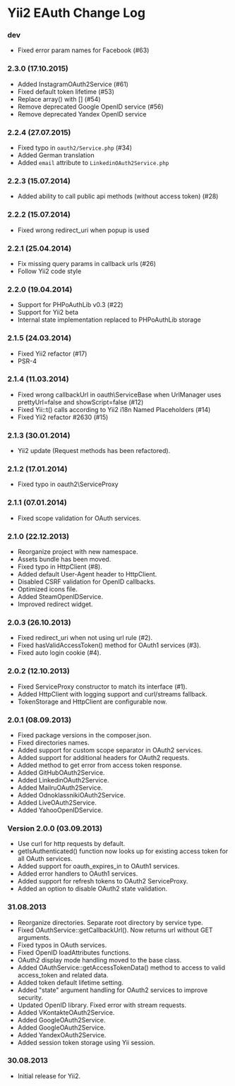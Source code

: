 Yii2 EAuth Change Log
=====================

### dev
* Fixed error param names for Facebook (#63)

### 2.3.0 (17.10.2015)
* Added InstagramOAuth2Service (#61)
* Fixed default token lifetime (#53)
* Replace array() with [] (#54)
* Remove deprecated Google OpenID service (#56)
* Remove deprecated Yandex OpenID service

### 2.2.4 (27.07.2015)
* Fixed typo in `oauth2/Service.php` (#34)
* Added German translation
* Added `email` attribute to `LinkedinOAuth2Service.php`

### 2.2.3 (15.07.2014)
* Added ability to call public api methods (without access token) (#28)

### 2.2.2 (15.07.2014)
* Fixed wrong redirect_uri when popup is used

### 2.2.1 (25.04.2014)
* Fix missing query params in callback urls (#26)
* Follow Yii2 code style

### 2.2.0 (19.04.2014)
* Support for PHPoAuthLib v0.3 (#22)
* Support for Yii2 beta
* Internal state implementation replaced to PHPoAuthLib storage

### 2.1.5 (24.03.2014)
* Fixed Yii2 refactor (#17)
* PSR-4

### 2.1.4 (11.03.2014)
* Fixed wrong callbackUrl in oauth\ServiceBase when UrlManager uses prettyUrl=false and showScript=false (#12)
* Fixed Yii::t() calls according to Yii2 i18n Named Placeholders (#14)
* Fixed Yii2 refactor #2630 (#15)

### 2.1.3 (30.01.2014)
* Yii2 update (Request methods has been refactored).

### 2.1.2 (17.01.2014)
* Fixed typo in oauth2\ServiceProxy

### 2.1.1 (07.01.2014)
* Fixed scope validation for OAuth services.

### 2.1.0 (22.12.2013)
* Reorganize project with new namespace.
* Assets bundle has been moved.
* Fixed typo in HttpClient (#8).
* Added default User-Agent header to HttpClient.
* Disabled CSRF validation for OpenID callbacks.
* Optimized icons file.
* Added SteamOpenIDService.
* Improved redirect widget.

### 2.0.3 (26.10.2013)
* Fixed redirect_uri when not using url rule (#2).
* Fixed hasValidAccessToken() method for OAuth1 services (#3).
* Fixed auto login cookie (#4).

### 2.0.2 (12.10.2013)
* Fixed ServiceProxy constructor to match its interface (#1).
* Added HttpClient with logging support and curl/streams fallback.
* TokenStorage and HttpClient are configurable now.

### 2.0.1 (08.09.2013)
* Fixed package versions in the composer.json.
* Fixed directories names.
* Added support for custom scope separator in OAuth2 services.
* Added support for additional headers for OAuth2 requests.
* Added method to get error from access token response.
* Added GitHubOAuth2Service.
* Added LinkedinOAuth2Service.
* Added MailruOAuth2Service.
* Added OdnoklassnikiOAuth2Service.
* Added LiveOAuth2Service.
* Added YahooOpenIDService.

### Version 2.0.0 (03.09.2013)
* Use curl for http requests by default.
* getIsAuthenticated() function now looks up for existing access token for all OAuth services.
* Added support for oauth_expires_in to OAuth1 services.
* Added error handlers to OAuth1 services.
* Added support for refresh tokens to OAuth2 ServiceProxy.
* Added an option to disable OAuth2 state validation.

### 31.08.2013
* Reorganize directories. Separate root directory by service type.
* Fixed OAuthService::getCallbackUrl(). Now returns url without GET arguments.
* Fixed typos in OAuth services.
* Fixed OpenID loadAttributes functions.
* OAuth2 display mode handling moved to the base class.
* Added OAuthService::getAccessTokenData() method to access to valid access_token and related data.
* Added token default lifetime setting.
* Added "state" argument handling for OAuth2 services to improve security.
* Updated OpenID library. Fixed error with stream requests.
* Added VKontakteOAuth2Service.
* Added GoogleOAuth2Service.
* Added GoogleOAuth2Service.
* Added YandexOAuth2Service.
* Added session token storage using Yii session.

### 30.08.2013
* Initial release for Yii2.
